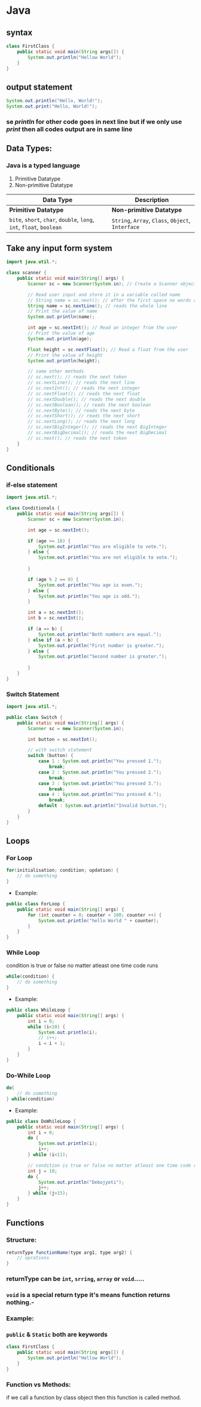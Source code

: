 # Java

## syntax

```java
class FirstClass {
    public static void main(String args[]) {
        System.out.println("Hellow World");
    }
}
```

## output statement
```java
System.out.println("Hello, World!");
System.out.print("Hello, World!");
```

### se *println* for other code goes in next line but if we only use *print* then all codes output are in same line

## Data Types:
### Java is a typed language
1. Primitive Datatype
2. Non-primitive Datatype

| **Data Type**         | **Description**                                                                 |
|------------------------|---------------------------------------------------------------------------------|
| **Primitive Datatype** | **Non-primitive Datatype** |
| `bite`, `short`, `char`, `double`, `long`, `int`, `float`, `boolean` | `String`, `Array`, `Class`, `Object`, `Interface` |

## Take any input form system
```java
import java.util.*;

class scanner {
    public static void main(String[] args) {
        Scanner sc = new Scanner(System.in); // Create a Scanner object

        // Read user input and store it in a variable called name
        // String name = sc.next(); // after the first space no words are read
        String name = sc.nextLine(); // reads the whole line
        // Print the value of name
        System.out.println(name);

        int age = sc.nextInt(); // Read an integer from the user
        // Print the value of age
        System.out.println(age);

        Float height = sc.nextFloat(); // Read a float from the user
        // Print the value of height
        System.out.println(height);

        // some other methods
        // sc.next(); // reads the next token
        // sc.nextLine(); // reads the next line
        // sc.nextInt(); // reads the next integer
        // sc.nextFloat(); // reads the next float
        // sc.nextDouble(); // reads the next double
        // sc.nextBoolean(); // reads the next boolean
        // sc.nextByte(); // reads the next byte
        // sc.nextShort(); // reads the next short
        // sc.nextLong(); // reads the next long
        // sc.nextBigInteger(); // reads the next BigInteger
        // sc.nextBigDecimal(); // reads the next BigDecimal
        // sc.next(); // reads the next token
    }
}

```

## Conditionals
### if-else statement

```java
import java.util.*;

class Conditionals {
    public static void main(String args[]) {
        Scanner sc = new Scanner(System.in);

        int age = sc.nextInt();

        if (age >= 18) {
            System.out.println("You are eligible to vote.");
        } else {
            System.out.println("You are not eligible to vote.");
            
        }

        if (age % 2 == 0) {
            System.out.println("You age is even.");
        } else {
            System.out.println("You age is odd.");
        }

        int a = sc.nextInt();
        int b = sc.nextInt();

        if (a == b) {
            System.out.println("Both numbers are equal.");
        } else if (a > b) {
            System.out.println("First number is greater.");
        } else {
            System.out.println("Second number is greater.");
            
        }
    }
}

```

### Switch Statement
```java
import java.util.*;

public class Switch {
    public static void main(String[] args) {
        Scanner sc = new Scanner(System.in);

        int button = sc.nextInt();

        // with switch statement
        switch (button) {
            case 1 : System.out.println("You pressed 1.");
                break;
            case 2 : System.out.println("You pressed 2.");
                break;
            case 3 : System.out.println("You pressed 3.");
                break;
            case 4 : System.out.println("You pressed 4.");
                break;
            default : System.out.println("Invalid button.");
        }
    }
}

```

## Loops
### For Loop
```java
for(initialisation; condition; updation) {
    // do something
}
```
- Example:
```java
public class ForLoop {
    public static void main(String[] args) {
        for (int counter = 0; counter < 100; counter ++) {
            System.out.println("hello World " + counter);
        }
    }
}
```

### While Loop
condition is true or false no matter atleast one time code runs
```java
while(condition) {
    // do something
}
```
- Example:
```java
public class WhileLoop {
    public static void main(String[] args) {
        int i = 0;
        while (i<10) {
            System.out.println(i);
            // i++;
            i = i + 1;
        }
    }
}
```

### Do-While Loop
```java
do{
    // do something
} while(condition)
```
- Example:
```java
public class DoWhileLoop {
    public static void main(String[] args) {
        int i = 0;
        do {
            System.out.println(i);
            i++;
        } while (i<11);

        // condition is true or false no matter atleast one time code runs
        int j = 10;
        do {
            System.out.println("Debojyoti");
            j++;
        } while (j>15);
    }
}

```

## Functions
### Structure:
```java
returnType functionName(type arg1, type arg2) {
    // oprations
}
```
### returnType can be `int`, `srring`, `array` or `void`.....
### `void` is a special return type it's means function returns nothing.-

### Example:
### `public` & `Static` both are keywords
```java
class FirstClass {
    public static void main(String args[]) {
        System.out.println("Hellow World");
    }
}
```
### Function vs Methods:
if we call a function by class object then this function is called method.